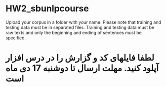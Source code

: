 # HW2_sbunlpcourse
Upload your corpus in a folder with your name. Please note that training and testing data must be in separated files.
Training and testing data must be raw texts and only the beginning and ending of sentences must be specified.
# لطفا فایلهای کد و گزارش را در درس افزار آپلود کنید. مهلت ارسال تا دوشنبه 17 دی ماه است
